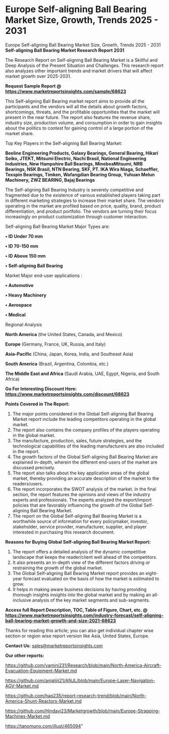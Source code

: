 # Europe Self-aligning Ball Bearing Market Size, Growth, Trends 2025 - 2031
Europe Self-aligning Ball Bearing Market Size, Growth, Trends 2025 - 2031
<strong>Self-aligning Ball Bearing Market Research Report 2031</strong>

The Research Report on Self-aligning Ball Bearing Market is a Skillful and Deep Analysis of the Present Situation and Challenges. This research report also analyzes other important trends and market drivers that will affect market growth over 2025-2031.

<strong>Request Sample Report @ <a href=https://www.marketreportsinsights.com/sample/68623>https://www.marketreportsinsights.com/sample/68623</a></strong>

This Self-aligning Ball Bearing market report aims to provide all the participants and the vendors will all the details about growth factors, shortcomings, threats, and the profitable opportunities that the market will present in the near future. The report also features the revenue share, industry size, production volume, and consumption in order to gain insights about the politics to contest for gaining control of a large portion of the market share.

Top Key Players in the Self-aligning Ball Bearing Market:

<strong>Beeline Engineering Products, Galaxy Bearings, General Bearing, Hikari Seiko, JTEKT, Mitsumi Electric, Nachi Brasil, National Engineering Industries, New Hampshire Ball Bearings, MinebeaMitsumi, NRB Bearings, NSK Brasil, NTN Bearing, SKF, PT. IKA Wira Niaga, Schaeffler, Texspin Bearings, Timken, Wafangdian Bearing Group, Yuhuan Melun Machinery, ZWZ BEARING, Bajaj Bearings</strong>

The Self-aligning Ball Bearing Industry is severely competitive and fragmented due to the existence of various established players taking part in different marketing strategies to increase their market share. The vendors operating in the market are profiled based on price, quality, brand, product differentiation, and product portfolio. The vendors are turning their focus increasingly on product customization through customer interaction.

Self-aligning Ball Bearing Market Major Types are:

<strong>• ID Under 70 mm

• ID 70-150 mm

• ID Above 150 mm

• Self-aligning Ball Bearing</strong>

Market Major end-user applications :

<strong>• Automotive

• Heavy Machinery

• Aerospace

• Medical</strong>

Regional Analysis

</u><strong><b>North America</b></strong> (the United States, Canada, and Mexico)

<strong><b>Europe </b></strong>(Germany, France, UK, Russia, and Italy)

<strong><b>Asia-Pacific</b></strong> (China, Japan, Korea, India, and Southeast Asia)

<strong><b>South America</b></strong> (Brazil, Argentina, Colombia, etc.)

<strong><b>The Middle East and Africa</b></strong> (Saudi Arabia, UAE, Egypt, Nigeria, and South Africa)

<strong>Go For Interesting Discount Here: <a href=https://www.marketreportsinsights.com/discount/68623>https://www.marketreportsinsights.com/discount/68623</a></strong>

<strong>Points Covered in The Report:</strong>
<ol>
  <li>The major points considered in the Global Self-aligning Ball Bearing Market report include the leading competitors operating in the global market.</li>
  <li>The report also contains the company profiles of the players operating in the global market.</li>
  <li>The manufacture, production, sales, future strategies, and the technological capabilities of the leading manufacturers are also included in the report.</li>
  <li>The growth factors of the Global Self-aligning Ball Bearing Market are explained in-depth, wherein the different end-users of the market are discussed precisely.</li>
  <li>The report also talks about the key application areas of the global market, thereby providing an accurate description of the market to the readers/users.</li>
  <li>The report incorporates the SWOT analysis of the market. In the final section, the report features the opinions and views of the industry experts and professionals. The experts analyzed the export/import policies that are favorably influencing the growth of the Global Self-aligning Ball Bearing Market.</li>
  <li>The report on the Global Self-aligning Ball Bearing Market is a worthwhile source of information for every policymaker, investor, stakeholder, service provider, manufacturer, supplier, and player interested in purchasing this research document.</li>
</ol>
<strong>Reasons for Buying Global Self-aligning Ball Bearing Market Report:</strong>

<ol>
  <li>The report offers a detailed analysis of the dynamic competitive landscape that keeps the reader/client well ahead of the competitors.</li>
  <li>It also presents an in-depth view of the different factors driving or restraining the growth of the global market.</li>
  <li>The Global Self-aligning Ball Bearing Market report provides an eight-year forecast evaluated on the basis of how the market is estimated to grow.</li>
  <li>It helps in making aware business decisions by having providing thorough insights insights into the global market and by making an all-inclusive analysis of the key market segments and sub-segments.</li>
</ol>
<strong>Access full Report Description, TOC, Table of Figure, Chart, etc. @ <a href=https://www.marketreportsinsights.com/industry-forecast/self-aligning-ball-bearing-market-growth-and-size-2021-68623>https://www.marketreportsinsights.com/industry-forecast/self-aligning-ball-bearing-market-growth-and-size-2021-68623</a></strong>


Thanks for reading this article; you can also get individual chapter wise section or region wise report version like Asia, United States, Europe.

<strong>Contact Us:</strong>
sales@marketreportsinsights.com

<strong>Our other reports:</strong>

<a href=https://github.com/yamini231/Research/blob/main/North-America-Aircraft-Evacuation-Equipment-Market.md>https://github.com/yamini231/Research/blob/main/North-America-Aircraft-Evacuation-Equipment-Market.md</a>

<a href=https://github.com/anjaliiii21/ANJL/blob/main/Europe-Laser-Navigation-AGV-Market.md>https://github.com/anjaliiii21/ANJL/blob/main/Europe-Laser-Navigation-AGV-Market.md</a>

<a href=https://github.com/haq235/report-research-trend/blob/main/North-America-Shunt-Reactors-Market.md>https://github.com/haq235/report-research-trend/blob/main/North-America-Shunt-Reactors-Market.md</a>

<a href=https://github.com/Hindavi23/Marketgrowth/blob/main/Europe-Strapping-Machines-Market.md>https://github.com/Hindavi23/Marketgrowth/blob/main/Europe-Strapping-Machines-Market.md</a>

<a href=https://tanomuno.com/illust/465094>https://tanomuno.com/illust/465094</a>"
